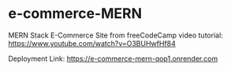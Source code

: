 # e-commerce-MERN
MERN Stack E-Commerce Site from freeCodeCamp video tutorial: https://www.youtube.com/watch?v=O3BUHwfHf84

Deployment Link: https://e-commerce-mern-qop1.onrender.com

